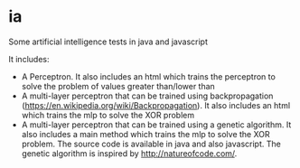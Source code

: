 # ia
Some artificial intelligence tests in java and javascript

It includes:
- A Perceptron. It also includes an html which trains the perceptron to solve the problem of values greater than/lower than
- A multi-layer perceptron that can be trained using backpropagation (https://en.wikipedia.org/wiki/Backpropagation). It also includes an html which trains the mlp to solve the XOR problem
- A multi-layer perceptron that can be trained using a genetic algorithm. It also includes a main method which trains the mlp to solve the XOR problem. The source code is available in java and also javascript. The genetic algorithm is inspired by http://natureofcode.com/.


